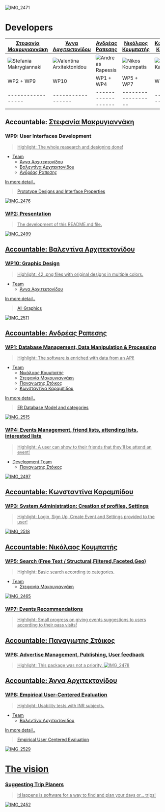 ![IMG_2471](https://user-images.githubusercontent.com/48293545/72225391-ae59c100-358d-11ea-8653-ed6632183ed9.jpg)

# Developers

| [Στεφανία Μακρυγιαννάκη](https://github.com/stefaniamak) | [Άννα Αρχιτεκτονίδου](https://github.com/Anna-ar) | [Ανδρέας Ραπεσης](https://github.com/outergaze) | [Νικόλαος Κουμπατής](https://github.com/Lycaonas) | [Κωνσταντίνα Καραμπίδου](https://github.com/KonstantinaK98) | [Παναγιωτης Στόικος](https://github.com/Stoy-atd) | [Βαλεντίνα Αρχιτεκτονίδου](https://github.com/Valentina-ar) |
| ------------- | ------------- | ------------- | ------------- | ------------- | ------------- | ------------- |
| ![Stefania Makrygiannaki](https://user-images.githubusercontent.com/48293545/72304199-7bd8c280-3678-11ea-97c2-6efd94188285.jpg)| ![Valentina Arxitektonidou](https://user-images.githubusercontent.com/48293545/72304201-7d09ef80-3678-11ea-9916-2cb0bf780b10.jpg) | ![Andreas Rapessis](https://user-images.githubusercontent.com/48293545/72304183-6e233d00-3678-11ea-9dd3-b8f2d94271fa.jpg) | ![Nikos Koumpatis](https://user-images.githubusercontent.com/48293545/72304195-78ddd200-3678-11ea-8126-2bb5d7de8e8b.jpg) | ![Konstantina Karampidou](https://user-images.githubusercontent.com/48293545/72304193-77140e80-3678-11ea-862e-8547af889626.jpg) | ![Panagiotis Stoee](https://user-images.githubusercontent.com/48293545/72304281-ca865c80-3678-11ea-9ba8-fb06babd24af.jpg) | ![Anna Arxitektonidou](https://user-images.githubusercontent.com/48293545/72304186-6fed0080-3678-11ea-9b8d-1721c6fab7c9.jpg) |
| WP2 + WP9 | WP10 | WP1 + WP4 | WP5 + WP7 | WP3 | WP6 | WP8 |
| ----------------- | ----------------- | ------------------ | ------------------ | ------------------ | ------------------ | ----------------- |

## Accountable: [Στεφανία Μακρυγιαννάκη](https://github.com/stefaniamak)
###  **WP9:** User Interfaces Development
><u>Highlight:<u> The whole reasearch and designing done!
  
* Team
  * [Άννα Αρχιτεκτονίδου](https://github.com/Anna-ar)
  * [Βαλεντίνα Αρχιτεκτονίδου](https://github.com/Valentina-ar)
  * [Ανδρέας Ραπεσης](https://github.com/outergaze)
  
In more detail..

>[Prototype Designs and Interface Properties](https://github.com/stefaniamak/adopse-events/wiki/Interfaces)

![IMG_2476](https://user-images.githubusercontent.com/48293545/72226364-021dd780-3599-11ea-9df7-d52a2aef21be.jpg)

###  **WP2:** Presentation
>The development of this README.md file.    

![IMG_2499](https://user-images.githubusercontent.com/48293545/72313185-2bbb2980-3693-11ea-88d4-0cf70795e6fd.jpg)

## Accountable: [Βαλεντίνα Αρχιτεκτονίδου](https://github.com/Valentina-ar)
###  **WP10:** Graphic Design
><u>Highlight:<u> 42 .png files with original designs in multiple colors.
* Team
  * [Άννα Αρχιτεκτονίδου](https://github.com/Anna-ar)
  
In more detail..

>[All Graphics](https://github.com/stefaniamak/adopse-events/tree/master/graphics)

![IMG_2511](https://user-images.githubusercontent.com/48293545/72313186-2c53c000-3693-11ea-89bc-e6e084082a8d.jpg)
 
## Accountable: [Ανδρέας Ραπεσης](https://github.com/outergaze)
###  **WP1:** Database Management, Data Manipulation & Processing
><u>Highlight:<u> The software is enriched with data from an API!
* Team
  * [Νικόλαος Κουμπατής](https://github.com/Lycaonas)
  * [Στεφανία Μακρυγιαννάκη](https://github.com/stefaniamak)
  * [Παναγιωτης Στόικος](https://github.com/Stoy-atd)
  * [Κωνσταντίνα Καραμπίδου](https://github.com/KonstantinaK98)

In more detail..

>[ER Database Model and categories](https://github.com/stefaniamak/adopse-events/wiki/Database) 

![IMG_2515](https://user-images.githubusercontent.com/48293545/72313187-2c53c000-3693-11ea-8bb2-557488fc8e3b.jpg) 
 
### **WP4:** Events Management, friend lists, attending lists, interested lists
><u>Highlight:<u> A user can show to their friends that they'll be attend an event!
* Development Team
  * [Παναγιωτης Στόικος](https://github.com/Stoy-atd)
  
![IMG_2497](https://user-images.githubusercontent.com/48293545/72226414-9a1bc100-3599-11ea-897c-88a73216757d.jpg)

## Accountable: [Κωνσταντίνα Καραμπίδου](https://github.com/KonstantinaK98)
### **WP3:** System Administration: Creation of profiles, Settings
><u>Highlight:<u> Login, Sign Up, Create Event and Settings provided to the user!

![IMG_2518](https://user-images.githubusercontent.com/48293545/72313188-2c53c000-3693-11ea-9ad3-5f7be1d7bc2d.jpg)

## Accountable: [Νικόλαος Κουμπατής](https://github.com/Lycaonas)
### **WP5:** Search (Free Text / Structural,Filtered,Faceted,Geo)
><u>Highlight:<u> Basic search according to categories.
* Team
  * [Στεφανία Μακρυγιαννάκη](https://github.com/stefaniamak)
        
![IMG_2465](https://user-images.githubusercontent.com/48293545/72312631-5d32f580-3691-11ea-9e39-2beaae5cc3b8.jpg)

### **WP7:** Events Recommendations
><u>Highlight:<u> Small progress on giving events suggestions to users according to their pass visits!
 
## Accountable: [Παναγιωτης Στόικος](https://github.com/Stoy-atd)   
### **WP6:** Advertise Management, Publishing, User feedback
><u>Highlight:<u> This package was not a priority.
![IMG_2478](https://user-images.githubusercontent.com/48293545/72226431-d51df480-3599-11ea-90db-ab6bebcabba0.jpg)
  
## Accountable: [Άννα Αρχιτεκτονίδου](https://github.com/Anna-ar)
### **WP8:** Empirical User-Centered Evaluation
><u>Highlight:<u> Usability tests with INR subjects.
* Team
  * [Βαλεντίνα Αρχιτεκτονίδου](https://github.com/Valentina-ar)
  
In more detail..

>[Empirical User Centered Evaluation](https://github.com/stefaniamak/adopse-events/wiki/Empirical-User-Centered-Evaluation)

![IMG_2529](https://user-images.githubusercontent.com/48293545/72313190-2d84ed00-3693-11ea-9c63-d08bb6a0b318.jpg)

# The vision
### Suggesting Trip Planers
>itHappens is software for a way to find and plan your days or... trips!

![IMG_2452](https://user-images.githubusercontent.com/48293545/72225631-4f497b80-3590-11ea-9819-7dc872442c11.jpg)


